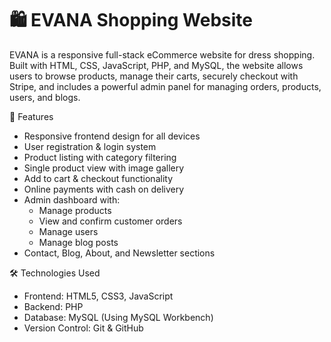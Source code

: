 # 🛍️ EVANA Shopping Website

EVANA is a responsive full-stack eCommerce website for dress shopping. Built with HTML, CSS, JavaScript, PHP, and MySQL, the website allows users to browse products, manage their carts, securely checkout with Stripe, and includes a powerful admin panel for managing orders, products, users, and blogs.

 🚀 Features

- Responsive frontend design for all devices
- User registration & login system
- Product listing with category filtering
- Single product view with image gallery
- Add to cart & checkout functionality
- Online payments with  cash on delivery
- Admin dashboard with:
  - Manage products
  - View and confirm customer orders
  - Manage users
  - Manage blog posts
- Contact, Blog, About, and Newsletter sections

 🛠️ Technologies Used

- Frontend: HTML5, CSS3, JavaScript
- Backend: PHP
- Database: MySQL (Using MySQL Workbench)
- Version Control: Git & GitHub
